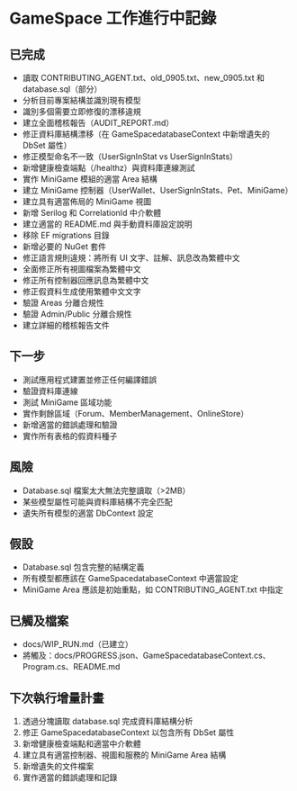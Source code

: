# GameSpace 工作進行中記錄

## 已完成
- 讀取 CONTRIBUTING_AGENT.txt、old_0905.txt、new_0905.txt 和 database.sql（部分）
- 分析目前專案結構並識別現有模型
- 識別多個需要立即修復的漂移違規
- 建立全面稽核報告（AUDIT_REPORT.md）
- 修正資料庫結構漂移（在 GameSpacedatabaseContext 中新增遺失的 DbSet 屬性）
- 修正模型命名不一致（UserSignInStat vs UserSignInStats）
- 新增健康檢查端點（/healthz）與資料庫連線測試
- 實作 MiniGame 模組的適當 Area 結構
- 建立 MiniGame 控制器（UserWallet、UserSignInStats、Pet、MiniGame）
- 建立具有適當佈局的 MiniGame 視圖
- 新增 Serilog 和 CorrelationId 中介軟體
- 建立適當的 README.md 與手動資料庫設定說明
- 移除 EF migrations 目錄
- 新增必要的 NuGet 套件
- 修正語言規則違規：將所有 UI 文字、註解、訊息改為繁體中文
- 全面修正所有視圖檔案為繁體中文
- 修正所有控制器回應訊息為繁體中文
- 修正假資料生成使用繁體中文文字
- 驗證 Areas 分離合規性
- 驗證 Admin/Public 分離合規性
- 建立詳細的稽核報告文件

## 下一步
- 測試應用程式建置並修正任何編譯錯誤
- 驗證資料庫連線
- 測試 MiniGame 區域功能
- 實作剩餘區域（Forum、MemberManagement、OnlineStore）
- 新增適當的錯誤處理和驗證
- 實作所有表格的假資料種子

## 風險
- Database.sql 檔案太大無法完整讀取（>2MB）
- 某些模型屬性可能與資料庫結構不完全匹配
- 遺失所有模型的適當 DbContext 設定

## 假設
- Database.sql 包含完整的結構定義
- 所有模型都應該在 GameSpacedatabaseContext 中適當設定
- MiniGame Area 應該是初始重點，如 CONTRIBUTING_AGENT.txt 中指定

## 已觸及檔案
- docs/WIP_RUN.md（已建立）
- 將觸及：docs/PROGRESS.json、GameSpacedatabaseContext.cs、Program.cs、README.md

## 下次執行增量計畫
1. 透過分塊讀取 database.sql 完成資料庫結構分析
2. 修正 GameSpacedatabaseContext 以包含所有 DbSet 屬性
3. 新增健康檢查端點和適當中介軟體
4. 建立具有適當控制器、視圖和服務的 MiniGame Area 結構
5. 新增遺失的文件檔案
6. 實作適當的錯誤處理和記錄